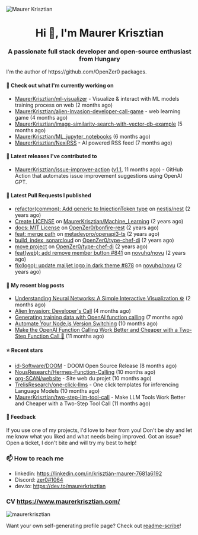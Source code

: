 ![Maurer Krisztian](https://user-images.githubusercontent.com/48491140/201497104-1836aea0-27cc-42fa-909c-26219dda6d61.png)

<h1 align="center">Hi 👋, I'm Maurer Krisztian</h1>
<h3 align="center">A passionate full stack developer and open-source enthusiast from Hungary</h3>
I'm the author of https://github.com/OpenZer0 packages.

#### 👷 Check out what I'm currently working on

- [MaurerKrisztian/ml-visualizer](https://github.com/MaurerKrisztian/ml-visualizer) - Visualize &amp; interact with ML models training process on web (2 months ago)
- [MaurerKrisztian/alien-Invasion-developer-call-game](https://github.com/MaurerKrisztian/alien-Invasion-developer-call-game) - web learning game (4 months ago)
- [MaurerKrisztian/image-similarity-search-with-vector-db-example](https://github.com/MaurerKrisztian/image-similarity-search-with-vector-db-example) (5 months ago)
- [MaurerKrisztian/ML_jupyter_notebooks](https://github.com/MaurerKrisztian/ML_jupyter_notebooks) (6 months ago)
- [MaurerKrisztian/NexiRSS](https://github.com/MaurerKrisztian/NexiRSS) - AI powered RSS feed (7 months ago)

#### 🔭 Latest releases I've contributed to

- [MaurerKrisztian/issue-improver-action](https://github.com/MaurerKrisztian/issue-improver-action) ([v1.1](https://github.com/MaurerKrisztian/issue-improver-action/releases/tag/v1.1), 11 months ago) - GitHub Action that automates issue improvement suggestions using OpenAI GPT.

#### 🔨 Latest Pull Requests I published

- [refactor(common): Add generic to InjectionToken type](https://github.com/nestjs/nest/pull/11555) on [nestjs/nest](https://github.com/nestjs/nest) (2 years ago)
- [Create LICENSE](https://github.com/MaurerKrisztian/Machine_Learning/pull/1) on [MaurerKrisztian/Machine_Learning](https://github.com/MaurerKrisztian/Machine_Learning) (2 years ago)
- [docs: MIT License](https://github.com/OpenZer0/bonfire-rest/pull/3) on [OpenZer0/bonfire-rest](https://github.com/OpenZer0/bonfire-rest) (2 years ago)
- [feat: merge path](https://github.com/metadevpro/openapi3-ts/pull/91) on [metadevpro/openapi3-ts](https://github.com/metadevpro/openapi3-ts) (2 years ago)
- [build, index, sonarcloud](https://github.com/OpenZer0/type-chef-di/pull/2) on [OpenZer0/type-chef-di](https://github.com/OpenZer0/type-chef-di) (2 years ago)
- [move project](https://github.com/OpenZer0/type-chef-di/pull/1) on [OpenZer0/type-chef-di](https://github.com/OpenZer0/type-chef-di) (2 years ago)
- [feat(web): add remove member button #841](https://github.com/novuhq/novu/pull/888) on [novuhq/novu](https://github.com/novuhq/novu) (2 years ago)
- [fix(logo): update mailjet logo in dark theme #878](https://github.com/novuhq/novu/pull/887) on [novuhq/novu](https://github.com/novuhq/novu) (2 years ago)

#### 📜 My recent blog posts

- [Understanding Neural Networks: A Simple Interactive Visualization ⚙️](https://dev.to/maurerkrisztian/understanding-neural-networks-a-simple-interactive-visualization-4pi8) (2 months ago)
- [Alien Invasion: Developer&#39;s Call](https://dev.to/maurerkrisztian/web-game-challenge-alien-invasion-developers-call-13gn) (4 months ago)
- [Generating training data with OpenAI function calling](https://dev.to/maurerkrisztian/generating-training-data-with-openai-function-calling-2c7l) (7 months ago)
- [Automate Your Node.js Version Switching](https://dev.to/maurerkrisztian/automate-your-nvm-version-switching-1fb9) (10 months ago)
- [Make the OpenAI Function Calling Work Better and Cheaper with a Two-Step Function Call 🚀](https://dev.to/maurerkrisztian/make-the-openai-function-calling-work-better-and-cheaper-with-a-two-step-function-call-1p96) (11 months ago)

#### ⭐ Recent stars

- [id-Software/DOOM](https://github.com/id-Software/DOOM) - DOOM Open Source Release (8 months ago)
- [NousResearch/Hermes-Function-Calling](https://github.com/NousResearch/Hermes-Function-Calling) (10 months ago)
- [org-SCAN/website](https://github.com/org-SCAN/website) - Site web du projet (10 months ago)
- [TrelisResearch/one-click-llms](https://github.com/TrelisResearch/one-click-llms) - One click templates for inferencing Language Models (10 months ago)
- [MaurerKrisztian/two-step-llm-tool-call](https://github.com/MaurerKrisztian/two-step-llm-tool-call) - Make LLM Tools Work Better and Cheaper with a Two-Step Tool Call (11 months ago)

#### 💬 Feedback

If you use one of my projects, I'd love to hear from you! Don't be shy and let me know what you liked
and what needs being improved. Got an issue? Open a ticket, I don't bite and will try my best to help!

### 📫 How to reach me
- linkedin: https://linkedin.com/in/krisztián-maurer-7681a6192
- Discord: <a href="https://discord.com/users/zer0#1064"> zer0#1064</a>
- dev.to: https://dev.to/maurerkrisztian

### CV https://www.maurerkrisztian.com/

<p><img align="center" src="https://github-readme-streak-stats.herokuapp.com/?user=maurerkrisztian&" alt="maurerkrisztian" /></p>

Want your own self-generating profile page? Check out [readme-scribe](https://github.com/muesli/readme-scribe)!
